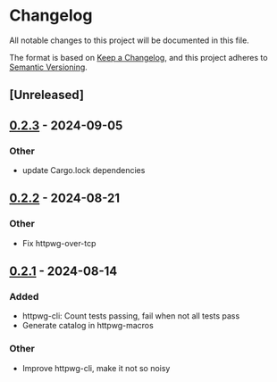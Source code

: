 # Changelog
All notable changes to this project will be documented in this file.

The format is based on [Keep a Changelog](https://keepachangelog.com/en/1.0.0/),
and this project adheres to [Semantic Versioning](https://semver.org/spec/v2.0.0.html).

## [Unreleased]

## [0.2.3](https://github.com/bearcove/loona/compare/httpwg-cli-v0.2.2...httpwg-cli-v0.2.3) - 2024-09-05

### Other
- update Cargo.lock dependencies

## [0.2.2](https://github.com/bearcove/loona/compare/httpwg-cli-v0.2.1...httpwg-cli-v0.2.2) - 2024-08-21

### Other
- Fix httpwg-over-tcp

## [0.2.1](https://github.com/bearcove/loona/compare/httpwg-cli-v0.2.0...httpwg-cli-v0.2.1) - 2024-08-14

### Added
- httpwg-cli: Count tests passing, fail when not all tests pass
- Generate catalog in httpwg-macros

### Other
- Improve httpwg-cli, make it not so noisy
